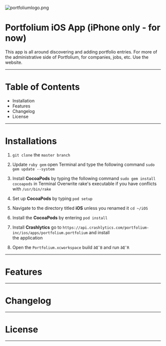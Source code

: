 ![portfoliumlogo.png](https://bitbucket.org/repo/an5Kzq/images/686184165-portfoliumlogo.png)
# **Portfolium iOS App (iPhone only - for now)**

This app is all around discovering and adding portfolio entries. For more of the administrative side of Portfolium, for companies, jobs, etc. Use the website.
- - - -
# **Table of Contents** #
* Installation
* Features
* Changelog
* License
- - - -
# **Installations** #
1) `git clone` the `master branch` 

2) Update `ruby gem` open Terminal and type the following command `sudo gem update --system` 

3) Install **CocoaPods** by typing the following command `sudo gem install cocoapods` in Terminal
    Overwrite rake's executable if you have conflicts with `/usr/bin/rake`

4) Set up **CocoaPods** by typing `pod setup`

5) Navigate to the directory titled **iOS** unless you renamed it `cd ~/iOS`

6) Install the **CocoaPods** by entering `pod install`

7) Install **Crashlytics** go to `https://api.crashlytics.com/portfolium-inc/ios/apps/portfolium.portfolium` and install      
the application

8) Open the `Portfolium.xcworkspace` build `âŒ˜B` and run `âŒ˜R`
 - - - -
# **Features** #
- - - -
# **Changelog** #
- - - -
# **License** #
- - - -
